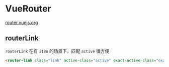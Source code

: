 # VueRouter

[router.vuejs.org](https://router.vuejs.org/zh/)

## routerLink

`routerLink` 在有 `i18n` 的场景下，匹配 `active` 很方便

```html
<router-link class="link" active-class="active" exact-active-class="exact-active"></router-link>
```
